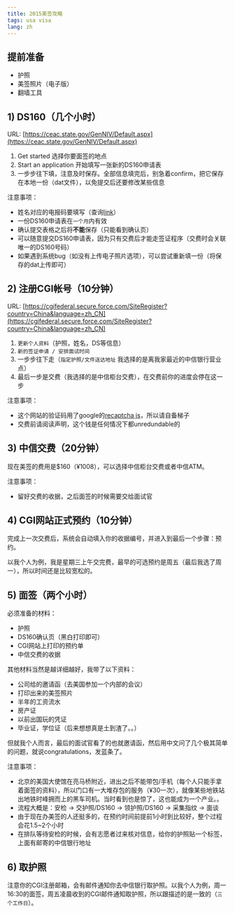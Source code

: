 ```yaml
---
title: 2015美签攻略
tags: usa visa
lang: zh
---
```


## 提前准备

* 护照
* 美签照片（电子版）
* 翻墙工具

<!--more-->

## 1) DS160（几个小时）

URL: [https://ceac.state.gov/GenNIV/Default.aspx](https://ceac.state.gov/GenNIV/Default.aspx)

1. Get started 选择你要面签的地点
2. Start an application 开始填写一张新的DS160申请表
3. 一步步往下填，注意及时保存。全部信息填完后，别急着confirm，把它保存在本地一份（dat文件），以免提交后还要修改某些信息

注意事项：

* 姓名对应的电报码要填写（查询[link](http://www.diycode.net/)）
* 一份DS160申请表在`一个月`内有效
* 确认提交表格之后将**不能**保存（只能看到确认页）
* 可以随意提交DS160申请表，因为只有交费后才能走签证程序（交费时会关联唯一的DS160号码）
* 如果遇到系统bug（如没有上传电子照片选项），可以尝试重新填一份（将保存的dat上传即可）

## 2) 注册CGI帐号（10分钟）

URL: [https://cgifederal.secure.force.com/SiteRegister?country=China&language=zh_CN](https://cgifederal.secure.force.com/SiteRegister?country=China&language=zh_CN)

1. `更新个人资料`（护照，姓名，DS等信息）
2. `新的签证申请 / 安排面试时间`
3. 一步步往下走（`指定护照/文件送达地址` 我选择的是离我家最近的中信银行营业点）
4. 最后一步是交费（我选择的是中信柜台交费），在交费前你的进度会停在这一步

注意事项：

* 这个网站的验证码用了google的[recaptcha js](https://www.google.com/recaptcha/api/js/recaptcha_ajax.js)，所以请自备梯子
* 交费前请阅读声明，这个钱是任何情况下都unredundable的

## 3) 中信交费（20分钟）

现在美签的费用是$160（¥1008），可以选择中信柜台交费或者中信ATM。

注意事项：

* 留好交费的收据，之后面签的时候需要交给面试官

## 4) CGI网站正式预约（10分钟）

完成上一次交费后，系统会自动填入你的收据编号，并进入到最后一个步骤：预约。

以我个人为例，我是星期三上午交完费，最早的可选预约是周五（最后我选了周一），所以时间还是比较宽松的。

## 5) 面签（两个小时）

必须准备的材料：

* 护照
* DS160确认页（黑白打印即可）
* CGI网站上打印的预约单
* 中信交费的收据

其他材料当然是越详细越好，我带了以下资料：

* 公司给的邀请函（去美国参加一个内部的会议）
* 打印出来的美签照片
* 半年的工资流水
* 房产证
* 以前出国玩的凭证
* 毕业证，学位证（后来想想真是土到渣了。。）

但就我个人而言，最后的面试官看了的也就邀请函，然后用中文问了几个极其简单的问题，就说congratulations，发蓝条了。

注意事项：

* 北京的美国大使馆在亮马桥附近，进出之后不能带包/手机（每个人只能手拿着面签的资料），所以门口有一大堆存包的服务（¥30一次），就像某些地铁站出地铁时峰拥而上的黑车司机。当时看到也是惊了，这也能成为一个产业。。
* 流程大概是：安检 -> 交护照/DS160 -> 领护照/DS160 -> 采集指纹 -> 面谈
* 由于现在办美签的人还挺多的，在预约时间前提前1小时到比较好，整个过程会花1.5~2个小时
* 在排队等待安检的时候，会有志愿者过来核对信息，给你的护照贴一个标签，上面有邮寄的中信银行地址

## 6) 取护照

注意你的CGI注册邮箱，会有邮件通知你去中信银行取护照。以我个人为例，周一16:30的面签，周五凌晨收到的CGI邮件通知取护照，所以跟描述的是一致的（`三个工作日`）。

